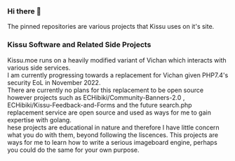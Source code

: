 ### Hi there 👋
The pinned repositories are various projects that Kissu uses on it's site.
### Kissu Software and Related Side Projects
Kissu.moe runs on a heavily modified variant of Vichan which interacts with various side services.<br/>
I am currently progressing towards a replacement for Vichan given PHP7.4's security EoL in November 2022. <br/>
There are currently no plans for this replacement to be open source however projects such as ECHibiki/Community-Banners-2.0 , ECHibiki/Kissu-Feedback-and-Forms and the future search.php replacement service are open source and used as ways for me to gain expertise with golang.<br/>
hese projects are educational in nature and therefore I have little concern what you do with them, beyond following the liscences. This projects are ways for me to learn how to write a serious imageboard engine, perhaps you could do the same for your own purpose.

<!--
**ECHibiki/ECHibiki** is a ✨ _special_ ✨ repository because its `README.md` (this file) appears on your GitHub profile.

Here are some ideas to get you started:

- 🔭 I’m currently working on ...
- 🌱 I’m currently learning ...
- 👯 I’m looking to collaborate on ...
- 🤔 I’m looking for help with ...
- 💬 Ask me about ...
- 📫 How to reach me: ...
- 😄 Pronouns: ...
- ⚡ Fun fact: ...
-->
